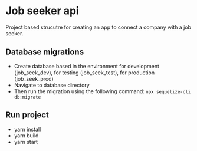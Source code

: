# Job seeker api

Project based strucutre for creating an app to connect a company with a job seeker.

## Database migrations
- Create database based in the environment for development (job_seek_dev), for testing (job_seek_test), for production (job_seek_prod)
- Navigate to database directory
- Then run the migration using the following command:
 `npx sequelize-cli db:migrate`

## Run project
- yarn install
- yarn build
- yarn start
